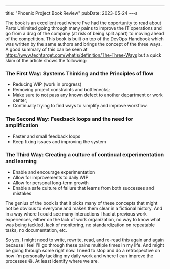 ---
title: "Phoenix Project Book Review"
pubDate: 2023-05-24
---s

The book is an excellent read where I've had the opportunity to read about Parts Unlimited going through many pains to improve the IT operations and go from a drag of the company (at risk of being split apart) to moving ahead of the competition. This book is built on top of the DevOps Handbook which was written by the same authors and brings the concept of the three ways. A good summary of this can be seen at https://www.techtarget.com/whatis/definition/The-Three-Ways but a quick skim of the article shows the following:

### The First Way: Systems Thinking and the Principles of flow

* Reducing WIP (work in progress)
* Removing project constraints and bottlenecks;
* Make sure to not pass any known defect to another department or work center;
* Continually trying to find ways to simplify and improve workflow.

### The Second Way: Feedback loops and the need for amplification

* Faster and small feedback loops
* Keep fixing issues and improving the system

### The Third Way: Creating a culture of continual experimentation and learning

* Enable and encourage experimentation
* Allow for improvements to daily WIP
* Allow for personal  long-term growth
* Enable a safe culture of failure that learns from both successes and mistakes

The genius of the book is that it picks many of these concepts that might not be obvious to everyone and makes them clear in a fictional history. And in a way where I could see many interactions I had at previous work experiences, either on the lack of work organization, no way to know what was being tackled, lack of monitoring, no standardization on repeatable tasks, no documentation, etc.

So yes, I might need to write, rewrite, read, and re-read this again and again because I feel I'll go through these pains multiple times in my life. And might be going through some right now. I need to stop and do a retrospective on how I'm personally tackling my daily work and where I can improve the processes 😅. At least identify where we are.
